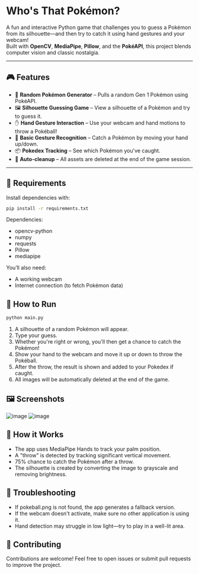 # Who's That Pokémon?

A fun and interactive Python game that challenges you to guess a Pokémon from its silhouette—and then try to catch it using hand gestures and your webcam!  
Built with **OpenCV**, **MediaPipe**, **Pillow**, and the **PokéAPI**, this project blends computer vision and classic nostalgia.

---

## 🎮 Features

- 🎲 **Random Pokémon Generator** – Pulls a random Gen 1 Pokémon using PokéAPI.
- 🖼️ **Silhouette Guessing Game** – View a silhouette of a Pokémon and try to guess it.
- ✋ **Hand Gesture Interaction** – Use your webcam and hand motions to throw a Pokéball!
- 🧠 **Basic Gesture Recognition** – Catch a Pokémon by moving your hand up/down.
- 📦 **Pokedex Tracking** – See which Pokémon you've caught.
- 🧹 **Auto-cleanup** – All assets are deleted at the end of the game session.

---

## 🧱 Requirements

Install dependencies with:

```bash
pip install -r requirements.txt
```
Dependencies:
- opencv-python
- numpy
- requests
- Pillow
- mediapipe

You’ll also need:
- A working webcam
- Internet connection (to fetch Pokémon data)

## 🚀 How to Run
```bash
python main.py
```

1. A silhouette of a random Pokémon will appear.
2. Type your guess.
3. Whether you're right or wrong, you'll then get a chance to catch the Pokémon!
4. Show your hand to the webcam and move it up or down to throw the Pokéball.
5. After the throw, the result is shown and added to your Pokedex if caught.
6. All images will be automatically deleted at the end of the game.

## 🖼️ Screenshots
![image](https://github.com/user-attachments/assets/9966d4aa-3d49-4dfa-ad96-2b6cbc620917)
![image](https://github.com/user-attachments/assets/d0ba5d63-a35d-493d-8a32-03f2fed2474d)



## 🧠 How it Works
- The app uses MediaPipe Hands to track your palm position.
- A "throw" is detected by tracking significant vertical movement.
- 75% chance to catch the Pokémon after a throw.
- The silhouette is created by converting the image to grayscale and removing brightness.

## 🐛 Troubleshooting
- If pokeball.png is not found, the app generates a fallback version.
- If the webcam doesn't activate, make sure no other application is using it.
- Hand detection may struggle in low light—try to play in a well-lit area.

## 🔰 Contributing
Contributions are welcome! Feel free to open issues or submit pull requests to improve the project.

